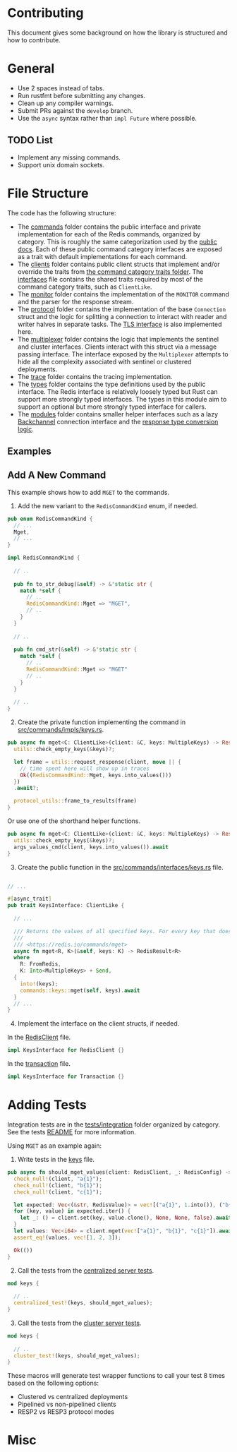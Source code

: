 Contributing
===========

This document gives some background on how the library is structured and how to contribute.

# General

* Use 2 spaces instead of tabs.
* Run rustfmt before submitting any changes.
* Clean up any compiler warnings.
* Submit PRs against the `develop` branch.
* Use the `async` syntax rather than `impl Future` where possible.

## TODO List

* Implement any missing commands.
* Support unix domain sockets.

# File Structure

The code has the following structure:

* The [commands](src/commands) folder contains the public interface and private implementation for each of the Redis commands, organized by category. This is roughly the same categorization used by the [public docs](https://redis.io/commands/). Each of these public command category interfaces are exposed as a trait with default implementations for each command.
* The [clients](src/clients) folder contains public client structs that implement and/or override the traits from [the command category traits folder](src/commands/impls). The [interfaces](src/interfaces.rs) file contains the shared traits required by most of the command category traits, such as `ClientLike`.  
* The [monitor](src/monitor) folder contains the implementation of the `MONITOR` command and the parser for the response stream.
* The [protocol](src/protocol) folder contains the implementation of the base `Connection` struct and the logic for splitting a connection to interact with reader and writer halves in separate tasks. The [TLS interface](src/protocol/tls.rs) is also implemented here.
* The [multiplexer](src/multiplexer) folder contains the logic that implements the sentinel and cluster interfaces. Clients interact with this struct via a message passing interface. The interface exposed by the `Multiplexer` attempts to hide all the complexity associated with sentinel or clustered deployments. 
* The [trace](src/trace) folder contains the tracing implementation. 
* The [types](src/types) folder contains the type definitions used by the public interface. The Redis interface is relatively loosely typed but Rust can support more strongly typed interfaces. The types in this module aim to support an optional but more strongly typed interface for callers.
* The [modules](src/modules) folder contains smaller helper interfaces such as a lazy [Backchannel](src/modules/backchannel.rs) connection interface and the [response type conversion logic](src/modules/response.rs).

## Examples 

## Add A New Command

This example shows how to add `MGET` to the commands.

1. Add the new variant to the `RedisCommandKind` enum, if needed.

```rust
pub enum RedisCommandKind {
  // ...
  Mget,
  // ...
}

impl RedisCommandKind {
  
  // ..
  
  pub fn to_str_debug(&self) -> &'static str {
    match *self {
      // ..
      RedisCommandKind::Mget => "MGET",
      // ..
    }
  }
  
  // ..
  
  pub fn cmd_str(&self) -> &'static str {
    match *self {
      // .. 
      RedisCommandKind::Mget => "MGET"
      // ..
    }
  }
  
  // ..
}
```

2. Create the private function implementing the command in [src/commands/impls/keys.rs](src/commands/impls/keys.rs).

```rust
pub async fn mget<C: ClientLike>(client: &C, keys: MultipleKeys) -> Result<RedisValue, RedisError> {
  utils::check_empty_keys(&keys)?;

  let frame = utils::request_response(client, move || {
    // time spent here will show up in traces
    Ok((RedisCommandKind::Mget, keys.into_values()))
  })
  .await?;

  protocol_utils::frame_to_results(frame)
}
```

Or use one of the shorthand helper functions.

```rust
pub async fn mget<C: ClientLike>(client: &C, keys: MultipleKeys) -> Result<RedisValue, RedisError> {
  utils::check_empty_keys(&keys)?; 
  args_values_cmd(client, keys.into_values()).await
}
```

3. Create the public function in the [src/commands/interfaces/keys.rs](src/commands/interfaces/keys.rs) file. 

```rust

// ...

#[async_trait]
pub trait KeysInterface: ClientLike {
 
  // ...

  /// Returns the values of all specified keys. For every key that does not hold a string value or does not exist, the special value nil is returned.
  ///
  /// <https://redis.io/commands/mget>
  async fn mget<R, K>(&self, keys: K) -> RedisResult<R> 
  where
    R: FromRedis,
    K: Into<MultipleKeys> + Send,
  {
    into!(keys);
    commands::keys::mget(self, keys).await
  }
  // ...
}
```

4. Implement the interface on the client structs, if needed.

In the [RedisClient](src/clients/redis.rs) file.

```rust
impl KeysInterface for RedisClient {}
```

In the [transaction](src/clients/transaction.rs) file.

```rust
impl KeysInterface for Transaction {}
```

# Adding Tests

Integration tests are in the [tests/integration](tests/integration) folder organized by category. See the tests [README](tests/README.md) for more information.

Using `MGET` as an example again:

1. Write tests in the [keys](tests/integration/keys/mod.rs) file.

```rust
pub async fn should_mget_values(client: RedisClient, _: RedisConfig) -> Result<(), RedisError> {
  check_null!(client, "a{1}");
  check_null!(client, "b{1}");
  check_null!(client, "c{1}");

  let expected: Vec<(&str, RedisValue)> = vec![("a{1}", 1.into()), ("b{1}", 2.into()), ("c{1}", 3.into())];
  for (key, value) in expected.iter() {
    let _: () = client.set(key, value.clone(), None, None, false).await?;
  }
  let values: Vec<i64> = client.mget(vec!["a{1}", "b{1}", "c{1}"]).await?;
  assert_eq!(values, vec![1, 2, 3]);

  Ok(())
}
```

2. Call the tests from the [centralized server tests](tests/integration/centralized.rs).

```rust
mod keys {
   
  // ..
  centralized_test!(keys, should_mget_values);
}

```

3. Call the tests from the [cluster server tests](tests/integration/clustered.rs).

```rust
mod keys {
  
  // ..
  cluster_test!(keys, should_mget_values);
}
```

These macros will generate test wrapper functions to call your test 8 times based on the following options:

* Clustered vs centralized deployments
* Pipelined vs non-pipelined clients
* RESP2 vs RESP3 protocol modes

# Misc
